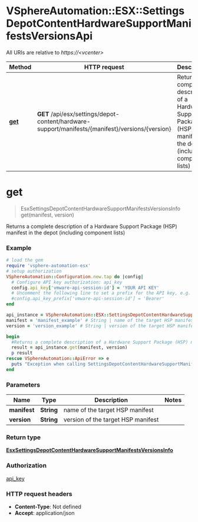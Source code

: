 # VSphereAutomation::ESX::SettingsDepotContentHardwareSupportManifestsVersionsApi

All URIs are relative to *https://&lt;vcenter&gt;*

Method | HTTP request | Description
------------- | ------------- | -------------
[**get**](SettingsDepotContentHardwareSupportManifestsVersionsApi.md#get) | **GET** /api/esx/settings/depot-content/hardware-support/manifests/{manifest}/versions/{version} | Returns a complete description of a Hardware Support Package (HSP) manifest in the depot (including component lists)


# **get**
> EsxSettingsDepotContentHardwareSupportManifestsVersionsInfo get(manifest, version)

Returns a complete description of a Hardware Support Package (HSP) manifest in the depot (including component lists)

### Example
```ruby
# load the gem
require 'vsphere-automation-esx'
# setup authorization
VSphereAutomation::Configuration.new.tap do |config|
  # Configure API key authorization: api_key
  config.api_key['vmware-api-session-id'] = 'YOUR API KEY'
  # Uncomment the following line to set a prefix for the API key, e.g. 'Bearer' (defaults to nil)
  #config.api_key_prefix['vmware-api-session-id'] = 'Bearer'
end

api_instance = VSphereAutomation::ESX::SettingsDepotContentHardwareSupportManifestsVersionsApi.new
manifest = 'manifest_example' # String | name of the target HSP manifest
version = 'version_example' # String | version of the target HSP manifest

begin
  #Returns a complete description of a Hardware Support Package (HSP) manifest in the depot (including component lists)
  result = api_instance.get(manifest, version)
  p result
rescue VSphereAutomation::ApiError => e
  puts "Exception when calling SettingsDepotContentHardwareSupportManifestsVersionsApi->get: #{e}"
end
```

### Parameters

Name | Type | Description  | Notes
------------- | ------------- | ------------- | -------------
 **manifest** | **String**| name of the target HSP manifest | 
 **version** | **String**| version of the target HSP manifest | 

### Return type

[**EsxSettingsDepotContentHardwareSupportManifestsVersionsInfo**](EsxSettingsDepotContentHardwareSupportManifestsVersionsInfo.md)

### Authorization

[api_key](../README.md#api_key)

### HTTP request headers

 - **Content-Type**: Not defined
 - **Accept**: application/json




